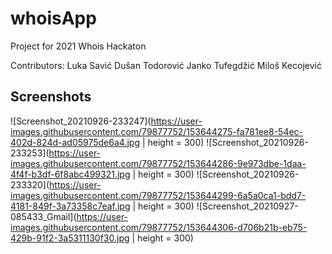 # whoisApp
Project for 2021 Whois Hackaton

Contributors:
Luka Savić
Dušan Todorović
Janko Tufegdžić
Miloš Kecojević

## Screenshots

![Screenshot_20210926-233247](https://user-images.githubusercontent.com/79877752/153644275-fa781ee8-54ec-402d-824d-ad05975de6a4.jpg | height = 300)
![Screenshot_20210926-233253](https://user-images.githubusercontent.com/79877752/153644286-9e973dbe-1daa-4f4f-b3df-6f8abc499321.jpg | height = 300)
![Screenshot_20210926-233320](https://user-images.githubusercontent.com/79877752/153644299-6a5a0ca1-bdd7-4181-849f-3a73358c7eaf.jpg | height = 300)
![Screenshot_20210927-085433_Gmail](https://user-images.githubusercontent.com/79877752/153644306-d706b21b-eb75-429b-91f2-3a5311130f30.jpg | height = 300)
